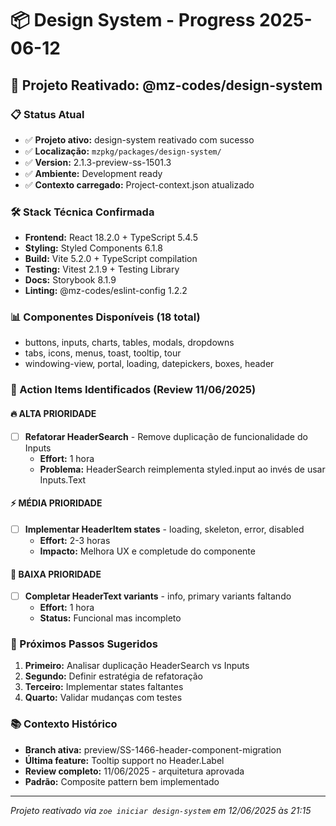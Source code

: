 # 📦 Design System - Progress 2025-06-12

## 🎯 **Projeto Reativado: @mz-codes/design-system**

### **📋 Status Atual**
- ✅ **Projeto ativo:** design-system reativado com sucesso
- ✅ **Localização:** `mzpkg/packages/design-system/`
- ✅ **Version:** 2.1.3-preview-ss-1501.3
- ✅ **Ambiente:** Development ready
- ✅ **Contexto carregado:** Project-context.json atualizado

### **🛠️ Stack Técnica Confirmada**
- **Frontend:** React 18.2.0 + TypeScript 5.4.5
- **Styling:** Styled Components 6.1.8
- **Build:** Vite 5.2.0 + TypeScript compilation
- **Testing:** Vitest 2.1.9 + Testing Library
- **Docs:** Storybook 8.1.9
- **Linting:** @mz-codes/eslint-config 1.2.2

### **📊 Componentes Disponíveis (18 total)**
- buttons, inputs, charts, tables, modals, dropdowns
- tabs, icons, menus, toast, tooltip, tour
- windowing-view, portal, loading, datepickers, boxes, header

### **🚨 Action Items Identificados (Review 11/06/2025)**

#### **🔥 ALTA PRIORIDADE** 
- [ ] **Refatorar HeaderSearch** - Remove duplicação de funcionalidade do Inputs
  - **Effort:** 1 hora
  - **Problema:** HeaderSearch reimplementa styled.input ao invés de usar Inputs.Text

#### **⚡ MÉDIA PRIORIDADE**
- [ ] **Implementar HeaderItem states** - loading, skeleton, error, disabled
  - **Effort:** 2-3 horas
  - **Impacto:** Melhora UX e completude do componente

#### **📝 BAIXA PRIORIDADE**
- [ ] **Completar HeaderText variants** - info, primary variants faltando
  - **Effort:** 1 hora
  - **Status:** Funcional mas incompleto

### **🎯 Próximos Passos Sugeridos**
1. **Primeiro:** Analisar duplicação HeaderSearch vs Inputs
2. **Segundo:** Definir estratégia de refatoração 
3. **Terceiro:** Implementar states faltantes
4. **Quarto:** Validar mudanças com testes

### **📚 Contexto Histórico**
- **Branch ativa:** preview/SS-1466-header-component-migration
- **Última feature:** Tooltip support no Header.Label
- **Review completo:** 11/06/2025 - arquitetura aprovada
- **Padrão:** Composite pattern bem implementado

---
*Projeto reativado via `zoe iniciar design-system` em 12/06/2025 às 21:15* 
